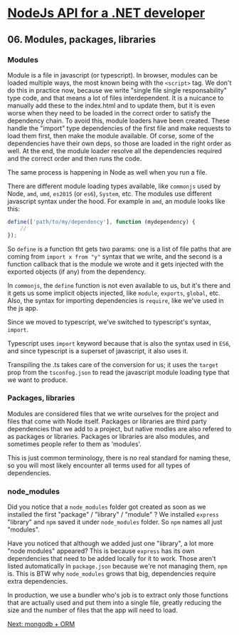 # [NodeJs API for a .NET developer](https://code.waters.com/bitbucket/users/rovian/repos/nodejs-api-for-a-.net-developer)



## 06. Modules, packages, libraries

### Modules

Module is a file in javascript (or typescript). In browser, modules can be loaded multiple ways, the most known being with the `<script>` tag.
We don't do this in practice now, because we write "single file single responsability" type code, and that means a lot of files interdependent.
It is a nuicance to manually add these to the index.html and to update them, but it is even worse when they need to be loaded in the correct order to satisfy the dependency chain.
To avoid this, module loaders have been created. These handle the "import" type dependencies of the first file and make requests to load them first, then make the module available.
Of corse, some of the dependencies have their own deps, so those are loaded in the right order as well.
At the end, the module loader resolve all the dependencies required and the correct order and then runs the code.

The same process is happening in Node as well when you run a file.

There are different module loading types available, like `commonjs` used by Node, `amd`, `umd`, `es2015` (or `es6`), `System`, etc.
The modules use different javascript syntax under the hood.
For example in `amd`, an module looks like this:
```javascript
define(['path/to/my/dependency'], function (mydependency) {
	// 
});
```
So `define` is a function tht gets two params: one is a list of file paths that are coming from `import x from "y"` syntax that we write,
and the second is a function callback that is the module we wrote and it gets injected with the exported objects (if any) from the dependency.

In `commonjs`, the `define` function is not even available to us, but it's there and it gets us some implicit objects injected, like `module`, `exports`, `global`, etc.
Also, the syntax for importing dependencies is `require`, like we've used in the js app.

Since we moved to typescript, we've switched to typescript's syntax, `import`.

Typescript uses `import` keyword because that is also the syntax used in `ES6`, and since typescript is a superset of javascript, it also uses it.

Transpiling the .ts takes care of the conversion for us; it uses the `target` prop from the `tsconfog.json` to read the javascript module loading type that we want to produce.

### Packages, libraries
Modules are considered files that we write ourselves for the project and files that come with Node itself.
Packages or libraries are third party dependencies that we add to a project, but native modles are also refered to as packages or libraries.
Packages or libraries are also modules, and sometimes people refer to them as 'modules'.

This is just common terminology, there is no real standard for naming these, so you will most likely encounter all terms used for all types of dependencies.

### node_modules
Did you notice that a `node_modules` folder got created as soon as we installed the first "package" / "library" / "module" ?
We installed `express` "library" and `npm` saved it under `node_modules` folder. So `npm` names all just "modules".

Have you noticed that although we added just one "library", a lot more "node modules" appeared? This is because `express` has its own dependencies that need to be added locally for it to work. Those aren't listed automatically in `package.json` because we're not managing them, `npm` is. This is BTW why `node_modules` grows that big, dependencies require extra dependencies.

In production, we use a bundler who's job is to extract only those functions that are actually used and put them into a single file, greatly reducing the size and the number of files that the app will need to load.



[Next: mongodb + ORM](https://code.waters.com/bitbucket/users/rovian/repos/nodejs-api-for-a-.net-developer/browse/docs/07-mongodb-orm.md)
